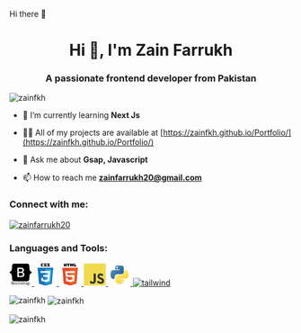  Hi there 👋

 <h1 align="center">Hi 👋, I'm Zain Farrukh</h1>
<h3 align="center">A passionate frontend developer from Pakistan</h3>

<p align="left"> <img src="https://komarev.com/ghpvc/?username=zainfkh&label=Profile%20views&color=0e75b6&style=flat" alt="zainfkh" /> </p>

- 🌱 I’m currently learning **Next Js**

- 👨‍💻 All of my projects are available at [https://zainfkh.github.io/Portfolio/](https://zainfkh.github.io/Portfolio/)

- 💬 Ask me about **Gsap, Javascript**

- 📫 How to reach me **zainfarrukh20@gmail.com**

<h3 align="left">Connect with me:</h3>
<p align="left">
<a href="https://fb.com/zainfarrukh20" target="blank"><img align="center" src="https://raw.githubusercontent.com/rahuldkjain/github-profile-readme-generator/master/src/images/icons/Social/facebook.svg" alt="zainfarrukh20" height="30" width="40" /></a>
</p>

<h3 align="left">Languages and Tools:</h3>
<p align="left"> <a href="https://getbootstrap.com" target="_blank" rel="noreferrer"> <img src="https://raw.githubusercontent.com/devicons/devicon/master/icons/bootstrap/bootstrap-plain-wordmark.svg" alt="bootstrap" width="40" height="40"/> </a> <a href="https://www.w3schools.com/css/" target="_blank" rel="noreferrer"> <img src="https://raw.githubusercontent.com/devicons/devicon/master/icons/css3/css3-original-wordmark.svg" alt="css3" width="40" height="40"/> </a> <a href="https://www.w3.org/html/" target="_blank" rel="noreferrer"> <img src="https://raw.githubusercontent.com/devicons/devicon/master/icons/html5/html5-original-wordmark.svg" alt="html5" width="40" height="40"/> </a> <a href="https://developer.mozilla.org/en-US/docs/Web/JavaScript" target="_blank" rel="noreferrer"> <img src="https://raw.githubusercontent.com/devicons/devicon/master/icons/javascript/javascript-original.svg" alt="javascript" width="40" height="40"/> </a> <a href="https://www.python.org" target="_blank" rel="noreferrer"> <img src="https://raw.githubusercontent.com/devicons/devicon/master/icons/python/python-original.svg" alt="python" width="40" height="40"/> </a> <a href="https://tailwindcss.com/" target="_blank" rel="noreferrer"> <img src="https://www.vectorlogo.zone/logos/tailwindcss/tailwindcss-icon.svg" alt="tailwind" width="40" height="40"/> </a> </p>

<p><img align="left" src="https://github-readme-stats.vercel.app/api/top-langs?username=zainfkh&show_icons=true&locale=en&layout=compact" alt="zainfkh" /></p>

<p>&nbsp;<img align="center" src="https://github-readme-stats.vercel.app/api?username=zainfkh&show_icons=true&locale=en" alt="zainfkh" /></p>

<p><img align="center" src="https://github-readme-streak-stats.herokuapp.com/?user=zainfkh&" alt="zainfkh" /></p>


<!--
**zainfkh/zainfkh** is a ✨ _special_ ✨ repository because its `README.md` (this file) appears on your GitHub profile.

Here are some ideas to get you started:

- 🔭 I’m currently working on ...
- 🌱 I’m currently learning ...
- 👯 I’m looking to collaborate on ...
- 🤔 I’m looking for help with ...
- 💬 Ask me about ...
- 📫 How to reach me: ...
- 😄 Pronouns: ...
- ⚡ Fun fact: ...
-->
